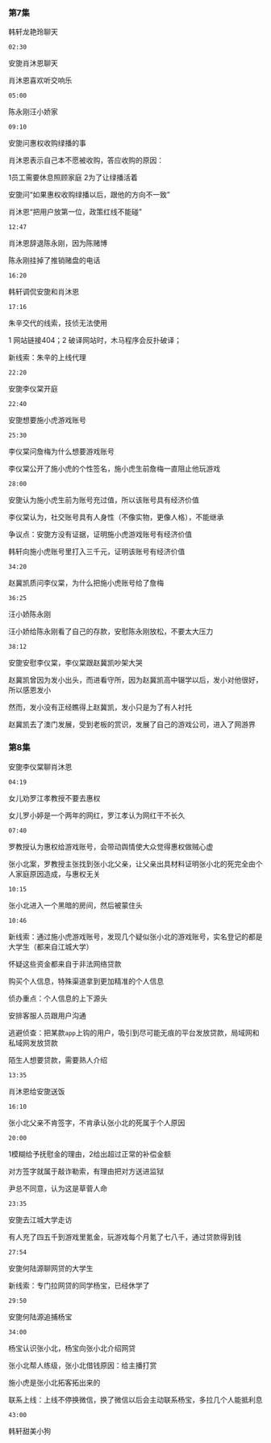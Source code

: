 ### 第7集

韩轩龙艳玲聊天



`02:30`

安旎肖沐恩聊天

肖沐恩喜欢听交响乐



`05:00`

陈永刚汪小娇家



`09:10`

安旎问惠权收购绿播的事

肖沐恩表示自己本不愿被收购，答应收购的原因：

1员工需要休息照顾家庭 2为了让绿播活着

安旎问“如果惠权收购绿播以后，跟他的方向不一致”

肖沐恩“把用户放第一位，政策红线不能碰”



`12:47`

肖沐恩辞退陈永刚，因为陈赌博

陈永刚挂掉了推销赌盘的电话



`16:20`

韩轩调侃安旎和肖沐恩



`17:16`

朱辛交代的线索，技侦无法使用

1 网站链接404；2 破译网站时，木马程序会反扑破译；

新线索：朱辛的上线代理



`22:20`

安旎李仪棠开庭

`22:40`

安旎想要施小虎游戏账号

`25:30`

李仪棠问詹梅为什么想要游戏账号

李仪棠公开了施小虎的个性签名，施小虎生前詹梅一直阻止他玩游戏

`28:00`

安旎认为施小虎生前为账号充过值，所以该账号具有经济价值

李仪棠认为，社交账号具有人身性（不像实物，更像人格），不能继承



争议点：安旎方没有证据，证明施小虎游戏账号有经济价值

韩轩向施小虎账号里打入三千元，证明该账号有经济价值



`34:20`

赵冀凯质问李仪棠，为什么把施小虎账号给了詹梅



`36:25`

汪小娇陈永刚

汪小娇给陈永刚看了自己的存款，安慰陈永刚放松，不要太大压力



`38:12`

安旎安慰李仪棠，李仪棠跟赵冀凯吵架大哭

赵冀凯曾因为发小出头，而进看守所，因为赵冀凯高中辍学以后，发小对他很好，所以感恩发小

然而，发小没有正经瞧得上赵冀凯，发小只是为了有人衬托

赵冀凯去了澳门发展，受到老板的赏识，发展了自己的游戏公司，进入了网游界



### 第8集

安旎李仪棠聊肖沐恩



`04:19`

女儿劝罗江孝教授不要去惠权

女儿罗小婷是一个两年的网红，罗江孝认为网红干不长久



`07:40`

罗教授认为惠权给游戏账号，会带动舆情使大众觉得惠权做贼心虚

张小北案，罗教授主张找到张小北父亲，让父亲出具材料证明张小北的死完全由个人家庭原因造成，与惠权无关



`10:15`

张小北进入一个黑暗的房间，然后被蒙住头



`10:46`

新线索：通过施小虎游戏账号，发现几个疑似张小北的游戏账号，实名登记的都是大学生（都来自江城大学）

怀疑这些资金都来自于非法网络贷款



购买个人信息，特殊渠道拿到更加精准的个人信息

侦办重点：个人信息的上下源头

安排客服人员跟用户沟通

逃避侦查：把某款`app`上钩的用户，吸引到尽可能无痕的平台发放贷款，局域网和私域网发放贷款

陌生人想要贷款，需要熟人介绍



`13:35`

肖沐恩给安旎送饭



`16:10`

张小北父亲不肯签字，不肯承认张小北的死属于个人原因



`20:00`

1模糊给予抚慰金的理由，2给出超过正常的补偿金额

对方签字就属于敲诈勒索，有理由把对方送进监狱

尹总不同意，认为这是草菅人命



`23:35`

安旎去江城大学走访

有人充了四五千到游戏里氪金，玩游戏每个月氪了七八千，通过贷款得到钱



`27:54`

安旎何陆源聊网贷的大学生

新线索：专门拉网贷的同学杨宝，已经休学了



`29:50`

安旎何陆源追捕杨宝



`34:00`

杨宝认识张小北，杨宝向张小北介绍网贷

张小北帮人练级，张小北借钱原因：给主播打赏

施小虎是张小北拓客拓出来的

联系上线：上线不停换微信，换了微信以后会主动联系杨宝，多拉几个人能抵利息



`43:00`

韩轩甜美小狗

